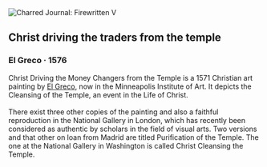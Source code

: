 <div class="artwork-of-the-day">
  <div class="container">
    <div class="img-wrapper">
      <img
        src="https://uploads6.wikiart.org/00142/images/el-greco/christ-driving-the-traders-from-the-temple-1.jpg!Large.jpg"
        alt="Charred Journal: Firewritten V" />
    </div>
    <div class="artwork-detail">
      <div class="artwork-origin"> 
        <h2 class="artwork-name">Christ driving the traders from the temple</h2>
        <h3 class="artist">
          El Greco
                    ·  1576
        </h3>
      </div>
      <p class="description">
        <span class="artwork-description-text ng-binding" ng-bind-html="viewModel.ArtworkOfTheDay.Description | unsafe">Christ Driving the Money Changers from the Temple is a 1571 Christian art painting by <a target="_blank" href="/en/el-greco">El Greco</a>, now in the Minneapolis Institute of Art. It depicts the Cleansing of the Temple, an event in the Life of Christ.
<br>
<br>There exist three other copies of the painting and also a faithful reproduction in the National Gallery in London, which has recently been considered as authentic by scholars in the field of visual arts. Two versions and that other on loan from Madrid are titled Purification of the Temple. The one at the National Gallery in Washington is called Christ Cleansing the Temple.</span>
                        <div class="text-shadow-container" ng-show="showShadow" style=""></div>
      </p>
    </div>
  </div>

</div>
